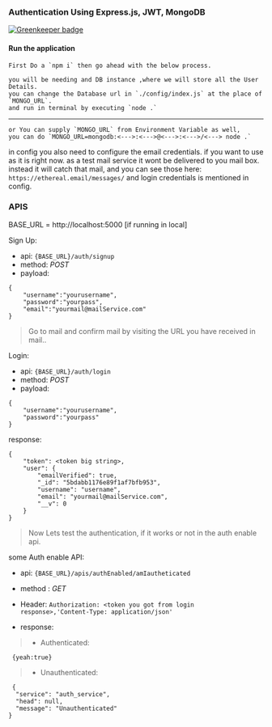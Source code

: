 ### Authentication Using Express.js, JWT, MongoDB

[![Greenkeeper badge](https://badges.greenkeeper.io/saikatharryc/node-jwt-authetication-sample.svg)](https://greenkeeper.io/)

#### Run the application 
    First Do a `npm i` then go ahead with the below process.

    you will be needing and DB instance ,where we will store all the User Details.
    you can change the Database url in `./config/index.js` at the place of `MONGO_URL`.
    and run in terminal by executing `node .`
---
    or You can supply `MONGO_URL` from Environment Variable as well,
    you can do `MONGO_URL=mongodb:<--->:<--->@<--->:<--->/<---> node .`

in config you also need to configure the email credentials.
if you want to use as it is right now. as a test mail service it wont be delivered to you mail box.
instead it will catch that mail, and you can see those here:
    `https://ethereal.email/messages/`
    and login credentials is mentioned in config.

### APIS
BASE_URL = http://localhost:5000 [if running in local] 

Sign Up:  
* api: `{BASE_URL}/auth/signup`
* method: *POST*
* payload: 
```
{
    "username":"yourusername",
    "password":"yourpass",
    "email":"yourmail@mailService.com"
}
```

> Go to mail and confirm mail by visiting the URL you have received in  mail..

Login:
* api: `{BASE_URL}/auth/login`
* method: *POST*
* payload: 
```
{
    "username":"yourusername",
    "password":"yourpass"
}
```

response:
```
{
    "token": <token big string>,
    "user": {
        "emailVerified": true,
        "_id": "5bdabb1176e89f1af7bfb953",
        "username": "username",
        "email": "yourmail@mailService.com",
        "__v": 0
    }
}
```

> Now Lets test the authentication, if it works or not in the auth enable api.

some Auth enable API:

  * api: `{BASE_URL}/apis/authEnabled/amIautheticated `
  * method : *GET*
  * Header: `Authorization: <token you got from login                  response>,'Content-Type: application/json'`
  
  * response:
  > * Authenticated:

     {yeah:true}
  > * Unauthenticated:
  ```
   {
    "service": "auth_service",
    "head": null,
    "message": "Unauthenticated"
}  